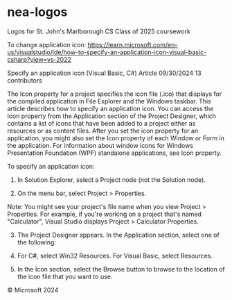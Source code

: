 # nea-logos
Logos for St. John's Marlborough CS Class of 2025 coursework

To change application icon:
https://learn.microsoft.com/en-us/visualstudio/ide/how-to-specify-an-application-icon-visual-basic-csharp?view=vs-2022



Specify an application icon (Visual Basic, C#)
Article
09/30/2024
13 contributors

The Icon property for a project specifies the icon file (.ico) that displays for the compiled application in File Explorer and the Windows taskbar. This article describes how to specify an application icon.
You can access the Icon property from the Application section of the Project Designer, which contains a list of icons that have been added to a project either as resources or as content files.
After you set the icon property for an application, you might also set the Icon property of each Window or Form in the application. For information about window icons for Windows Presentation Foundation (WPF) standalone applications, see Icon property.

To specify an application icon:

1. In Solution Explorer, select a Project node (not the Solution node).

2. On the menu bar, select Project > Properties.

Note: You might see your project's file name when you view Project > Properties. For example, if you're working on a project that's named "Calculator", Visual Studio displays Project > Calculator Properties.

3. The Project Designer appears. In the Application section, select one of the following:

4. For C#, select Win32 Resources.
For Visual Basic, select Resources.
5. In the Icon section, select the Browse button to browse to the location of the icon file that you want to use.

© Microsoft 2024
